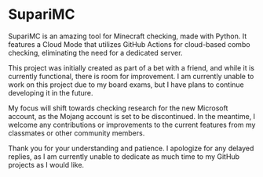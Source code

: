 # SupariMC
SupariMC is an amazing tool for Minecraft checking, made with Python. It features a Cloud Mode that utilizes GitHub Actions for cloud-based combo checking, eliminating the need for a dedicated server.

This project was initially created as part of a bet with a friend, and while it is currently functional, there is room for improvement. I am currently unable to work on this project due to my board exams, but I have plans to continue developing it in the future.

My focus will shift towards checking research for the new Microsoft account, as the Mojang account is set to be discontinued. In the meantime, I welcome any contributions or improvements to the current features from my classmates or other community members.

Thank you for your understanding and patience. I apologize for any delayed replies, as I am currently unable to dedicate as much time to my GitHub projects as I would like.

